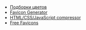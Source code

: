 - [Подборки цветов](https://color.romanuke.com/)
- [Favicon Generator](https://realfavicongenerator.net/)
- [HTML/CSS/JavaScript compressor](https://compressor.andona.click/)
- [Free Favicons](https://www.freefavicon.com/freefavicons/)